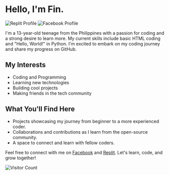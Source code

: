 # Hello, I'm Fin.


![Replit Profile](https://img.shields.io/badge/Replit-@fin6969-1abc9c)
![Facebook Profile](https://img.shields.io/badge/Facebook-Fin-1877f2)

I'm a 13-year-old teenage from the Philippines with a passion for coding and a strong desire to learn more. My current skills include basic HTML coding and "Hello, World!" in Python. I'm excited to embark on my coding journey and share my progress on GitHub.

## My Interests
- Coding and Programming
- Learning new technologies
- Building cool projects
- Making friends in the tech community

## What You'll Find Here
- Projects showcasing my journey from beginner to a more experienced coder.
- Collaborations and contributions as I learn from the open-source community.
- A space to connect and learn with fellow coders.

Feel free to connect with me on [Facebook](https://www.facebook.com/finlovesbai?mibextid=ZbWKwL) and [Replit](https://replit.com/@fin6969). Let's learn, code, and grow together!

![Visitor Count](https://visitor-badge.glitch.me/badge?page_id=fin6969)
